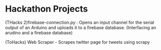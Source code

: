 # Hackathon Projects
(THacks 2)firebase-connection.py : Opens an input channel for the serial output of an Arduino and uploads it to a firebase database. (Interfacing an arudino and a firebase database)

(ToHacks) Web Scraper - Scrapes twitter page for tweets using scrapy
